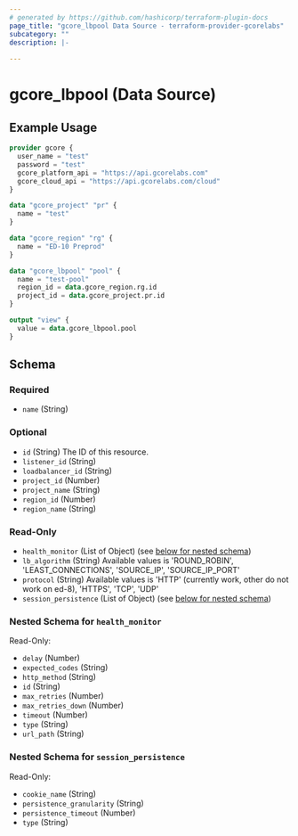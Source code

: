 ```yaml
---
# generated by https://github.com/hashicorp/terraform-plugin-docs
page_title: "gcore_lbpool Data Source - terraform-provider-gcorelabs"
subcategory: ""
description: |-
  
---
```


# gcore_lbpool (Data Source)



## Example Usage

```terraform
provider gcore {
  user_name = "test"
  password = "test"
  gcore_platform_api = "https://api.gcorelabs.com"
  gcore_cloud_api = "https://api.gcorelabs.com/cloud"
}

data "gcore_project" "pr" {
  name = "test"
}

data "gcore_region" "rg" {
  name = "ED-10 Preprod"
}

data "gcore_lbpool" "pool" {
  name = "test-pool"
  region_id = data.gcore_region.rg.id
  project_id = data.gcore_project.pr.id
}

output "view" {
  value = data.gcore_lbpool.pool
}
```

<!-- schema generated by tfplugindocs -->
## Schema

### Required

- `name` (String)

### Optional

- `id` (String) The ID of this resource.
- `listener_id` (String)
- `loadbalancer_id` (String)
- `project_id` (Number)
- `project_name` (String)
- `region_id` (Number)
- `region_name` (String)

### Read-Only

- `health_monitor` (List of Object) (see [below for nested schema](#nestedatt--health_monitor))
- `lb_algorithm` (String) Available values is 'ROUND_ROBIN', 'LEAST_CONNECTIONS', 'SOURCE_IP', 'SOURCE_IP_PORT'
- `protocol` (String) Available values is 'HTTP' (currently work, other do not work on ed-8), 'HTTPS', 'TCP', 'UDP'
- `session_persistence` (List of Object) (see [below for nested schema](#nestedatt--session_persistence))

<a id="nestedatt--health_monitor"></a>
### Nested Schema for `health_monitor`

Read-Only:

- `delay` (Number)
- `expected_codes` (String)
- `http_method` (String)
- `id` (String)
- `max_retries` (Number)
- `max_retries_down` (Number)
- `timeout` (Number)
- `type` (String)
- `url_path` (String)


<a id="nestedatt--session_persistence"></a>
### Nested Schema for `session_persistence`

Read-Only:

- `cookie_name` (String)
- `persistence_granularity` (String)
- `persistence_timeout` (Number)
- `type` (String)


